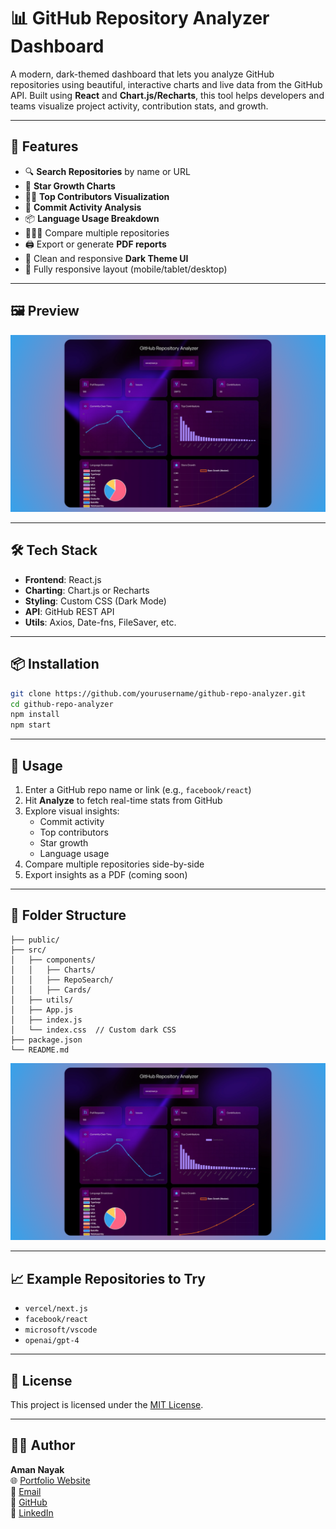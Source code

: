 # 📊 GitHub Repository Analyzer Dashboard

A modern, dark-themed dashboard that lets you analyze GitHub repositories using beautiful, interactive charts and live data from the GitHub API. Built using **React** and **Chart.js/Recharts**, this tool helps developers and teams visualize project activity, contribution stats, and growth.

---

## 🚀 Features

- 🔍 **Search Repositories** by name or URL  
- 🌟 **Star Growth Charts**  
- 🧑‍💻 **Top Contributors Visualization**  
- 🧾 **Commit Activity Analysis**  
- 📦 **Language Usage Breakdown**  
- 🧑‍🤝‍🧑 Compare multiple repositories  
- 🖨️ Export or generate **PDF reports**  
- 🌙 Clean and responsive **Dark Theme UI**  
- 📱 Fully responsive layout (mobile/tablet/desktop)  

---

## 🖼️ Preview

![Dashboard Screenshot](./GitHub_Repository_Analyzer_Dashboard_CG.png) <!-- Replace with your screenshot path -->

---

## 🛠️ Tech Stack

- **Frontend**: React.js  
- **Charting**: Chart.js or Recharts  
- **Styling**: Custom CSS (Dark Mode)  
- **API**: GitHub REST API  
- **Utils**: Axios, Date-fns, FileSaver, etc.  

---

## 📦 Installation

```bash
git clone https://github.com/yourusername/github-repo-analyzer.git
cd github-repo-analyzer
npm install
npm start
```

---

## 📌 Usage

1. Enter a GitHub repo name or link (e.g., `facebook/react`)
2. Hit **Analyze** to fetch real-time stats from GitHub
3. Explore visual insights:
   - Commit activity
   - Top contributors
   - Star growth
   - Language usage
4. Compare multiple repositories side-by-side
5. Export insights as a PDF (coming soon)

---

## 🧩 Folder Structure

```
├── public/
├── src/
│   ├── components/
│   │   ├── Charts/
│   │   ├── RepoSearch/
│   │   ├── Cards/
│   ├── utils/
│   ├── App.js
│   ├── index.js
│   └── index.css  // Custom dark CSS
├── package.json
└── README.md

```

![Dashboard Preview](./GitHub_Repository_Analyzer_Dashboard_CG.png)

---

## 📈 Example Repositories to Try

- `vercel/next.js`
- `facebook/react`
- `microsoft/vscode`
- `openai/gpt-4`

---

## 📄 License

This project is licensed under the [MIT License](LICENSE).

---

## 👨‍💻 Author

**Aman Nayak**  
🌐 [Portfolio Website](https://amannayak.vercel.app)  
📧 [Email](mailto:amannayak2911@gmail.com)  
🐙 [GitHub](https://github.com/codinggujarat)  
💼 [LinkedIn](https://www.linkedin.com/in/amanayak/)
